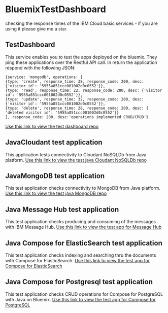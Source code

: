 # BluemixTestDashboard
checking the response times of the IBM Cloud basic services - if you are using it please give me a star.

## TestDashboard
This service enables you to test the apps deployed on the bluemix. They ping these applications over the Restful API call. In return the application respond with the following JSON:
```
{service: 'mongodb', operations: [
{type: 'create', response_time: 38, response_code: 200, desc: {'visitor id': '5955a851ccc001002d0c0552'}},
{type: 'read', response_time: 22, response_code: 200, desc: {'visitor id': '5955a851ccc001002d0c0552'}},
{type: 'update', response_time: 32, response_code: 200, desc: {'visitor id': '5955a851ccc001002d0c0552'}},
{type: 'delete', response_time: 28, response_code: 200, desc: { 'deleted visitor id': '5955a851ccc001002d0c0552'}}
], response_code: 200, desc:'operations implemented CRUD/CRUD'}
```

[Use this link to view the test dashboard repo](TestDashboard)

## JavaCloudant test application
This application tests connectivity to Cloudant NoSQLDb from Java platform.
[Use this link to view the test java Cloudant NoSQLDb repo](get-started-java-master)


## JavaMongoDB test application
This test application checks connectivity to MongoDB from Java platform.
[Use this link to view the test java MongoDB repo](GetStartedJavaMongoDb)

## Java Message Hub test application
This test application checks producing and consuming of the messages with IBM Message Hub.
[Use this link to view the test app for Message Hub](GetStartedJavaMessageHub)

## Java Compose for ElasticSearch test application
This test application checks indexing and searching thru the documents with Compose for ElasticSearch.
[Use this link to view the test app for Compose for ElasticSearch](GetStartedJavaComposeElasticSearch)

## Java Compose for Postgresql test application
This test application checks CRUD operations for Compose for PostgreSQL with Java on Bluemix.
[Use this link to view the test app for Compose for PostgreSQL](GetStartedJavaPostgresql)
